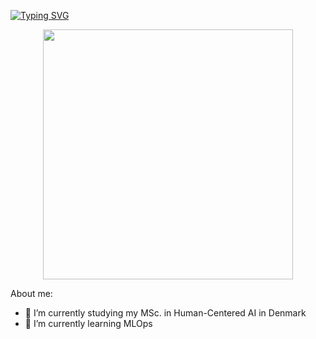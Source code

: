 
[![Typing SVG](https://readme-typing-svg.herokuapp.com?font=Fira+Sans+Condensed&size=16&duration=6000&pause=1000&color=C22DF7&center=true&vCenter=true&width=431&height=30&lines=Hi+there%2C+I'm+Luc%C3%ADa.+Welcome+to+my+github+%F0%9F%8D%93)](https://git.io/typing-svg)

<div id="header" align="center">
  <img src="https://media.giphy.com/media/L1R1tvI9svkIWwpVYr/giphy.gif" width="400"/>
</div>

About me: 
- 🔭 I’m currently studying my MSc. in Human-Centered AI in Denmark
- 🌱 I’m currently learning MLOps
